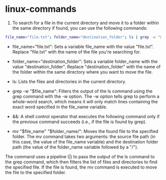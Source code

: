 # linux-commands

1. To search for a file in the current directory and move it to a folder within the same directory if found, you can use the following commands:
```bash
file_name="file.txt"; folder_name="destination_folder"; ls | grep -w "$file_name" && mv "$file_name" "$folder_name/"
```
* file_name="file.txt": Sets a variable file_name with the value "file.txt". Replace "file.txt" with the name of the file you're searching for.

* folder_name="destination_folder": Sets a variable folder_name with the value "destination_folder". Replace "destination_folder" with the name of the folder within the same directory where you want to move the file.

* ls: Lists the files and directories in the current directory.

* grep -w "$file_name": Filters the output of the ls command using the grep command with the -w option. The -w option tells grep to perform a whole-word search, which means it will only match lines containing the exact word specified in the file_name variable.

* &&: A shell control operator that executes the following command only if the previous command succeeds (i.e., if the file is found by grep).

* mv "$file_name" "$folder_name/": Moves the found file to the specified folder. The mv command takes two arguments: the source file path (in this case, the value of the file_name variable) and the destination folder path (the value of the folder_name variable followed by a "/").

The command uses a pipeline (|) to pass the output of the ls command to the grep command, which then filters the list of files and directories to find the specified file. If the file is found, the mv command is executed to move the file to the specified folder.
